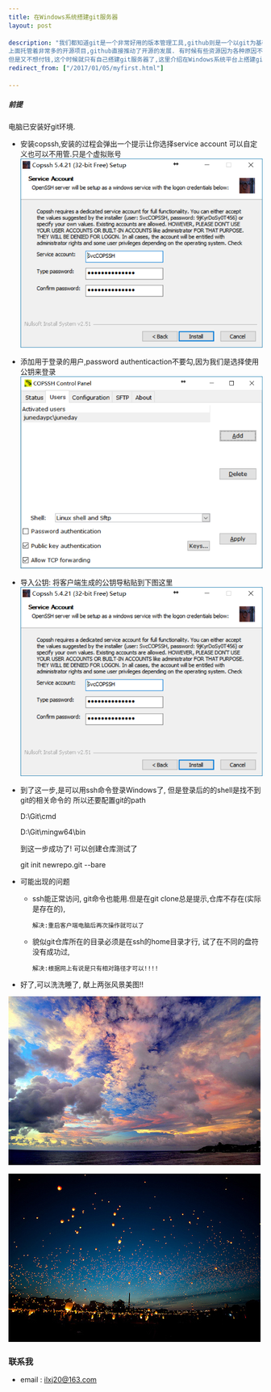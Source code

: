 ```yaml
---
title: 在Windows系统搭建git服务器
layout: post

description: "我们都知道git是一个非常好用的版本管理工具,github则是一个以git为基础的代码托管平台.
上面托管着非常多的开源项目,github直接推动了开源的发展. 有时候有些资源因为各种原因不想开放出来
但是又不想付钱,这个时候就只有自己搭建git服务器了,这里介绍在Windows系统平台上搭建git服务器,管理代码资源.实现多个终端的相互协作和管理"
redirect_from: ["/2017/01/05/myfirst.html"]

---
```

##### 前提
 电脑已安装好git环境.

 * 安装copssh,安装的过程会弹出一个提示让你选择service account 可以自定义也可以不用管.只是个虚拟账号
![copssh安装](/res/0107/copssh.png)

 * 添加用于登录的用户,password authenticaction不要勾,因为我们是选择使用公钥来登录
![](/res/0107/copssh1.png)

 * 导入公钥: 将客户端生成的公钥导粘贴到下图这里
![](/res/0107/copssh.png)

 * 到了这一步,是可以用ssh命令登录Windows了, 但是登录后的的shell是找不到git的相关命令的
所以还要配置git的path

    D:\Git\cmd

    D:\Git\mingw64\bin

    到这一步成功了! 可以创建仓库测试了

    git init newrepo.git --bare

* 可能出现的问题

  * ssh能正常访问, git命令也能用.但是在git clone总是提示,仓库不存在(实际是存在的),

    ``解决:重启客户端电脑后再次操作就可以了``

  * 貌似git仓库所在的目录必须是在ssh的home目录才行, 试了在不同的盘符没有成功过,

    `解决:根据网上有说是只有相对路径才可以!!!!`

* 好了,可以洗洗睡了, 献上两张风景美图!!



![](/res/jun/17010501.jpg)


![](/res/jun/17010502.jpg)

### 联系我
 * email : [ilxj20@163.com](mailto:ilxj20@163.com?subject=发送邮件Moss&body=邮件内容)
